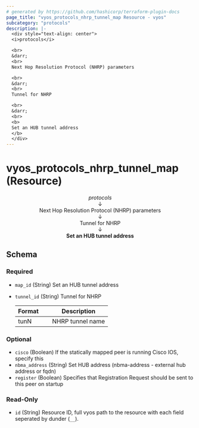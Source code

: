 ```yaml
---
# generated by https://github.com/hashicorp/terraform-plugin-docs
page_title: "vyos_protocols_nhrp_tunnel_map Resource - vyos"
subcategory: "protocols"
description: |-
  <div style="text-align: center">
  <i>protocols</i>

  <br>
  &darr;
  <br>
  Next Hop Resolution Protocol (NHRP) parameters

  <br>
  &darr;
  <br>
  Tunnel for NHRP

  <br>
  &darr;
  <br>
  <b>
  Set an HUB tunnel address
  </b>
  </div>
---
```


# vyos_protocols_nhrp_tunnel_map (Resource)

<div style="text-align: center">
<i>protocols</i>

<br>
&darr;
<br>
Next Hop Resolution Protocol (NHRP) parameters

<br>
&darr;
<br>
Tunnel for NHRP

<br>
&darr;
<br>
<b>
Set an HUB tunnel address
</b>
</div>



<!-- schema generated by tfplugindocs -->
## Schema

### Required

- `map_id` (String) Set an HUB tunnel address
- `tunnel_id` (String) Tunnel for NHRP

    |  Format &emsp; | Description  |
    |----------|---------------|
    |  tunN  &emsp; |  NHRP tunnel name  |

### Optional

- `cisco` (Boolean) If the statically mapped peer is running Cisco IOS, specify this
- `nbma_address` (String) Set HUB address (nbma-address - external hub address or fqdn)
- `register` (Boolean) Specifies that Registration Request should be sent to this peer on startup

### Read-Only

- `id` (String) Resource ID, full vyos path to the resource with each field seperated by dunder (`__`).

